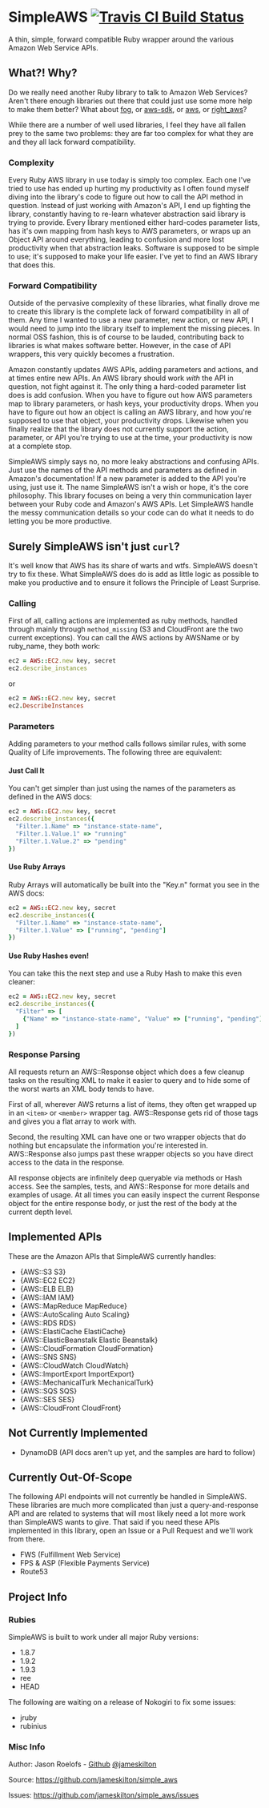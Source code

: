 SimpleAWS [![Travis CI Build Status](https://secure.travis-ci.org/jameskilton/simple_aws.png)](http://travis-ci.org/jameskilton/simple_aws)
=========

A thin, simple, forward compatible Ruby wrapper around the various Amazon Web Service APIs.

What?! Why?
-----------

Do we really need another Ruby library to talk to Amazon Web Services? Aren't there enough libraries out there that could just use some more help to make them better? What about [fog](http://fog.io), or [aws-sdk](http://rubygems.org/gems/aws-sdk), or [aws](http://rubygems.org/gems/aws), or [right_aws](http://rubygems.org/gems/right_aws)?

While there are a number of well used libraries, I feel they have all fallen prey to the same two problems: they are far too complex for what they are and they all lack forward compatibility.

### Complexity

Every Ruby AWS library in use today is simply too complex. Each one I've tried to use has ended up hurting my productivity as I often found myself diving into the library's code to figure out how to call the API method in question. Instead of just working with Amazon's API, I end up fighting the library, constantly having to re-learn whatever abstraction said library is trying to provide. Every library mentioned either hard-codes parameter lists, has it's own mapping from hash keys to AWS parameters, or wraps up an Object API around everything, leading to confusion and more lost productivity when that abstraction leaks. Software is supposed to be simple to use; it's supposed to make your life easier. I've yet to find an AWS library that does this.

### Forward Compatibility

Outside of the pervasive complexity of these libraries, what finally drove me to create this library is the complete lack of forward compatibility in all of them. Any time I wanted to use a new parameter, new action, or new API, I would need to jump into the library itself to implement the missing pieces. In normal OSS fashion, this is of course to be lauded, contributing back to libraries is what makes software better. However, in the case of API wrappers, this very quickly becomes a frustration.

Amazon constantly updates AWS APIs, adding parameters and actions, and at times entire new APIs. An AWS library should work *with* the API in question, not fight against it. The only thing a hard-coded parameter list does is add confusion. When you have to figure out how AWS parameters map to library parameters, or hash keys, your productivity drops. When you have to figure out how an object is calling an AWS library, and how you're supposed to use that object, your productivity drops. Likewise when you finally realize that the library does not currently support the action, parameter, or API you're trying to use at the time, your productivity is now at a complete stop.

SimpleAWS simply says no, no more leaky abstractions and confusing APIs. Just use the names of the API methods and parameters as defined in Amazon's documentation! If a new parameter is added to the API you're using, just use it. The name SimpleAWS isn't a wish or hope, it's the core philosophy. This library focuses on being a very thin communication layer between your Ruby code and Amazon's AWS APIs. Let SimpleAWS handle the messy communication details so your code can do what it needs to do letting you be more productive.


Surely SimpleAWS isn't just `curl`?
-----------------------------------

It's well know that AWS has its share of warts and wtfs. SimpleAWS doesn't try to fix these. What SimpleAWS does do is add as little logic as possible to make you productive and to ensure it follows the Principle of Least Surprise.

### Calling

First of all, calling actions are implemented as ruby methods, handled through mainly through `method_missing` (S3 and CloudFront are the two current exceptions). You can call the AWS actions by AWSName or by ruby_name, they both work:

``` ruby
ec2 = AWS::EC2.new key, secret
ec2.describe_instances
```

or

``` ruby
ec2 = AWS::EC2.new key, secret
ec2.DescribeInstances
```

### Parameters

Adding parameters to your method calls follows similar rules, with some Quality of Life improvements. The following three are equivalent:

#### Just Call It

You can't get simpler than just using the names of the parameters as defined in the AWS docs:

``` ruby
ec2 = AWS::EC2.new key, secret
ec2.describe_instances({
  "Filter.1.Name" => "instance-state-name",
  "Filter.1.Value.1" => "running"
  "Filter.1.Value.2" => "pending"
})
```

#### Use Ruby Arrays

Ruby Arrays will automatically be built into the "Key.n" format you see in the AWS docs:

``` ruby
ec2 = AWS::EC2.new key, secret
ec2.describe_instances({
  "Filter.1.Name" => "instance-state-name",
  "Filter.1.Value" => ["running", "pending"]
})
```

#### Use Ruby Hashes even!

You can take this the next step and use a Ruby Hash to make this even cleaner:

``` ruby
ec2 = AWS::EC2.new key, secret
ec2.describe_instances({
  "Filter" => [
    {"Name" => "instance-state-name", "Value" => ["running", "pending"]}
  ]
})
```

### Response Parsing

All requests return an AWS::Response object which does a few cleanup tasks on the resulting XML to make it easier to query and to hide some of the worst warts an XML body tends to have.

First of all, wherever AWS returns a list of items, they often get wrapped up in an `<item>` or `<member>` wrapper tag. AWS::Response gets rid of those tags and gives you a flat array to work with.

Second, the resulting XML can have one or two wrapper objects that do nothing but encapsulate the information you're interested in. AWS::Response also jumps past these wrapper objects so you have direct access to the data in the response.

All response objects are infinitely deep queryable via methods or Hash access. See the samples, tests, and AWS::Response for more details and examples of usage. At all times you can easily inspect the current Response object for the entire response body, or just the rest of the body at the current depth level.

Implemented APIs
----------------

These are the Amazon APIs that SimpleAWS currently handles:

* {AWS::S3 S3}
* {AWS::EC2 EC2}
* {AWS::ELB ELB}
* {AWS::IAM IAM}
* {AWS::MapReduce MapReduce}
* {AWS::AutoScaling Auto Scaling}
* {AWS::RDS RDS}
* {AWS::ElastiCache ElastiCache}
* {AWS::ElasticBeanstalk Elastic Beanstalk}
* {AWS::CloudFormation CloudFormation}
* {AWS::SNS SNS}
* {AWS::CloudWatch CloudWatch}
* {AWS::ImportExport ImportExport}
* {AWS::MechanicalTurk MechanicalTurk}
* {AWS::SQS SQS}
* {AWS::SES SES}
* {AWS::CloudFront CloudFront}

Not Currently Implemented
-------------------------

* DynamoDB (API docs aren't up yet, and the samples are hard to follow)

Currently Out-Of-Scope
----------------------

The following API endpoints will not currently be handled in SimpleAWS. These libraries are much more complicated than just a query-and-response API and are related to systems that will most likely need a lot more work than SimpleAWS wants to give. That said if you need these APIs implemented in this library, open an Issue or a Pull Request and we'll work from there.

* FWS (Fulfillment Web Service)
* FPS & ASP (Flexible Payments Service)
* Route53

Project Info
------------

### Rubies

SimpleAWS is built to work under all major Ruby versions:

* 1.8.7
* 1.9.2
* 1.9.3
* ree
* HEAD

The following are waiting on a release of Nokogiri to fix some issues:

* jruby
* rubinius

### Misc Info

Author: Jason Roelofs - [Github](https://github.com/jameskilton) [@jameskilton](http://twitter.com/jameskilton)

Source: https://github.com/jameskilton/simple_aws

Issues: https://github.com/jameskilton/simple_aws/issues

